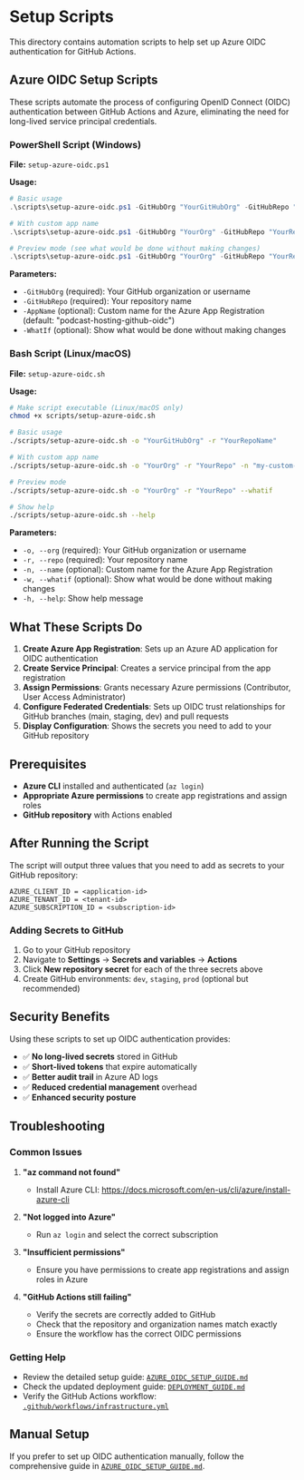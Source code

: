 # Setup Scripts

This directory contains automation scripts to help set up Azure OIDC authentication for GitHub Actions.

## Azure OIDC Setup Scripts

These scripts automate the process of configuring OpenID Connect (OIDC) authentication between GitHub Actions and Azure, eliminating the need for long-lived service principal credentials.

### PowerShell Script (Windows)

**File:** `setup-azure-oidc.ps1`

**Usage:**
```powershell
# Basic usage
.\scripts\setup-azure-oidc.ps1 -GitHubOrg "YourGitHubOrg" -GitHubRepo "YourRepoName"

# With custom app name
.\scripts\setup-azure-oidc.ps1 -GitHubOrg "YourOrg" -GitHubRepo "YourRepo" -AppName "my-custom-app"

# Preview mode (see what would be done without making changes)
.\scripts\setup-azure-oidc.ps1 -GitHubOrg "YourOrg" -GitHubRepo "YourRepo" -WhatIf
```

**Parameters:**
- `-GitHubOrg` (required): Your GitHub organization or username
- `-GitHubRepo` (required): Your repository name
- `-AppName` (optional): Custom name for the Azure App Registration (default: "podcast-hosting-github-oidc")
- `-WhatIf` (optional): Show what would be done without making changes

### Bash Script (Linux/macOS)

**File:** `setup-azure-oidc.sh`

**Usage:**
```bash
# Make script executable (Linux/macOS only)
chmod +x scripts/setup-azure-oidc.sh

# Basic usage
./scripts/setup-azure-oidc.sh -o "YourGitHubOrg" -r "YourRepoName"

# With custom app name
./scripts/setup-azure-oidc.sh -o "YourOrg" -r "YourRepo" -n "my-custom-app"

# Preview mode
./scripts/setup-azure-oidc.sh -o "YourOrg" -r "YourRepo" --whatif

# Show help
./scripts/setup-azure-oidc.sh --help
```

**Parameters:**
- `-o, --org` (required): Your GitHub organization or username
- `-r, --repo` (required): Your repository name
- `-n, --name` (optional): Custom name for the Azure App Registration
- `-w, --whatif` (optional): Show what would be done without making changes
- `-h, --help`: Show help message

## What These Scripts Do

1. **Create Azure App Registration**: Sets up an Azure AD application for OIDC authentication
2. **Create Service Principal**: Creates a service principal from the app registration
3. **Assign Permissions**: Grants necessary Azure permissions (Contributor, User Access Administrator)
4. **Configure Federated Credentials**: Sets up OIDC trust relationships for GitHub branches (main, staging, dev) and pull requests
5. **Display Configuration**: Shows the secrets you need to add to your GitHub repository

## Prerequisites

- **Azure CLI** installed and authenticated (`az login`)
- **Appropriate Azure permissions** to create app registrations and assign roles
- **GitHub repository** with Actions enabled

## After Running the Script

The script will output three values that you need to add as secrets to your GitHub repository:

```
AZURE_CLIENT_ID = <application-id>
AZURE_TENANT_ID = <tenant-id>
AZURE_SUBSCRIPTION_ID = <subscription-id>
```

### Adding Secrets to GitHub

1. Go to your GitHub repository
2. Navigate to **Settings** → **Secrets and variables** → **Actions**
3. Click **New repository secret** for each of the three secrets above
4. Create GitHub environments: `dev`, `staging`, `prod` (optional but recommended)

## Security Benefits

Using these scripts to set up OIDC authentication provides:

- ✅ **No long-lived secrets** stored in GitHub
- ✅ **Short-lived tokens** that expire automatically
- ✅ **Better audit trail** in Azure AD logs
- ✅ **Reduced credential management** overhead
- ✅ **Enhanced security posture**

## Troubleshooting

### Common Issues

1. **"az command not found"**
   - Install Azure CLI: https://docs.microsoft.com/en-us/cli/azure/install-azure-cli

2. **"Not logged into Azure"**
   - Run `az login` and select the correct subscription

3. **"Insufficient permissions"**
   - Ensure you have permissions to create app registrations and assign roles in Azure

4. **"GitHub Actions still failing"**
   - Verify the secrets are correctly added to GitHub
   - Check that the repository and organization names match exactly
   - Ensure the workflow has the correct OIDC permissions

### Getting Help

- Review the detailed setup guide: [`AZURE_OIDC_SETUP_GUIDE.md`](../AZURE_OIDC_SETUP_GUIDE.md)
- Check the updated deployment guide: [`DEPLOYMENT_GUIDE.md`](../DEPLOYMENT_GUIDE.md)
- Verify the GitHub Actions workflow: [`.github/workflows/infrastructure.yml`](../.github/workflows/infrastructure.yml)

## Manual Setup

If you prefer to set up OIDC authentication manually, follow the comprehensive guide in [`AZURE_OIDC_SETUP_GUIDE.md`](../AZURE_OIDC_SETUP_GUIDE.md).